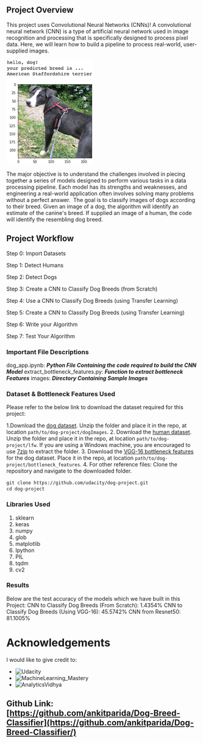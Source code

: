 [//]: # (Image References)

[image1]: ./images/sample_dog_output.png "Sample Output"
[image2]: ./images/vgg16_model.png "VGG-16 Model Keras Layers"
[image3]: ./images/vgg16_model_draw.png "VGG16 Model Figure"


## Project Overview

This project uses Convolutional Neural Networks (CNNs)! A convolutional neural network (CNN) is a type of artificial neural network used in image recognition and processing that is specifically designed to process pixel data. Here, we will learn how to build a pipeline to process real-world, user-supplied images.

![Sample Output][image1]

 The major objective is to understand the challenges involved in piecing together a series of models designed to perform various tasks in a data processing pipeline. Each model has its strengths and weaknesses, and engineering a real-world application often involves solving many problems without a perfect answer. 
The goal is to classify images of dogs according to their breed. Given an image of a dog, the algorithm will identify an estimate of the canine's breed. If supplied an image of a human, the code will identify the resembling dog breed.

## Project Workflow

Step 0: Import Datasets

Step 1: Detect Humans

Step 2: Detect Dogs

Step 3: Create a CNN to Classify Dog Breeds (from Scratch)

Step 4: Use a CNN to Classify Dog Breeds (using Transfer Learning)

Step 5: Create a CNN to Classify Dog Breeds (using Transfer Learning)

Step 6: Write your Algorithm

Step 7: Test Your Algorithm

### Important File Descriptions

dog_app.ipynb: ***Python File Containing the code required to build the CNN Model***
extract_bottleneck_features.py: ***Function to extract bottleneck Features***
images: ***Directory Containing Sample Images***

### Dataset & Bottleneck Features Used

Please refer to the below link to download the dataset required for this project:

1.Download the [dog dataset](https://s3-us-west-1.amazonaws.com/udacity-aind/dog-project/dogImages.zip).  Unzip the folder and place it in the repo, at location `path/to/dog-project/dogImages`.
2. Download the [human dataset](https://s3-us-west-1.amazonaws.com/udacity-aind/dog-project/lfw.zip).  Unzip the folder and place it in the repo, at location `path/to/dog-project/lfw`.  If you are using a Windows machine, you are encouraged to use [7zip](http://www.7-zip.org/) to extract the folder.
3. Download the [VGG-16 bottleneck features](https://s3-us-west-1.amazonaws.com/udacity-aind/dog-project/DogVGG16Data.npz) for the dog dataset.  Place it in the repo, at location `path/to/dog-project/bottleneck_features`.
4. For other reference files:  Clone the repository and navigate to the downloaded folder.
```	
git clone https://github.com/udacity/dog-project.git
cd dog-project
```

### Libraries Used
1. sklearn
2. keras
3. numpy
4. glob
5. matplotlib
6. Ipython
7. PIL
8. tqdm
9. cv2

### Results
Below are the test accuracy of the models which we have built in this Project:
CNN to Classify Dog Breeds (From Scratch): 1.4354%
CNN to Classify Dog Breeds (Using VGG-16): 45.5742%
CNN from Resnet50: 81.1005%

# Acknowledgements
I would like to give credit to:
* ![Udacity](https://classroom.udacity.com/nanodegrees/nd025)
* ![MachineLearning_Mastery](https://machinelearningmastery.com/evaluate-performance-deep-learning-models-keras/)
* ![AnalyticsVidhya](https://www.analyticsvidhya.com/blog/2021/08/developing-an-image-classification-model-using-cnn/)

## Github Link: [https://github.com/ankitparida/Dog-Breed-Classifier](https://github.com/ankitparida/Dog-Breed-Classifier/)
